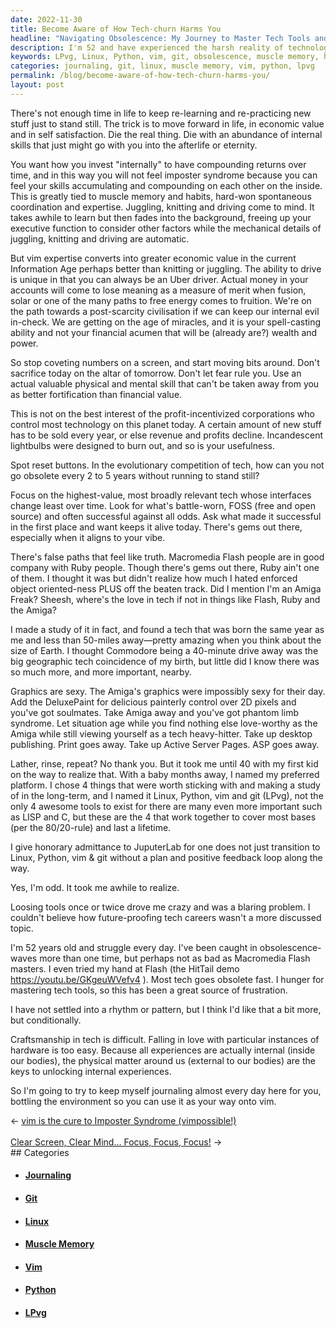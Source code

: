 ```yaml
---
date: 2022-11-30
title: Become Aware of How Tech-churn Harms You
headline: "Navigating Obsolescence: My Journey to Master Tech Tools and Stay Ahead of the Curve"
description: I'm 52 and have experienced the harsh reality of technological obsolescence. To future-proof my tech career, I have decided to focus on developing skills that can't be taken away, such as muscle memory and habits. I have also chosen to focus on tech that changes the least over time, and created the term LPvg (Linux, Python, vim and git) to highlight four essential tools. I'm journaling almost every day to help others learn these tools, so they can stay ahead.
keywords: LPvg, Linux, Python, vim, git, obsolescence, muscle memory, habits, Information Age, tech career, future-proofing, journaling, tech tools, relearn, repractice
categories: journaling, git, linux, muscle memory, vim, python, lpvg
permalink: /blog/become-aware-of-how-tech-churn-harms-you/
layout: post
---
```



There's not enough time in life to keep re-learning and re-practicing new stuff
just to stand still. The trick is to move forward in life, in economic value
and in self satisfaction. Die the real thing. Die with an abundance of internal
skills that just might go with you into the afterlife or eternity.

You want how you invest "internally" to have compounding returns over time, and
in this way you will not feel imposter syndrome because you can feel your
skills accumulating and compounding on each other on the inside. This is
greatly tied to muscle memory and habits, hard-won spontaneous coordination and
expertise. Juggling, knitting and driving come to mind. It takes awhile to
learn but then fades into the background, freeing up your executive function to
consider other factors while the mechanical details of juggling, knitting and
driving are automatic.

But vim expertise converts into greater economic value in the current
Information Age perhaps better than knitting or juggling. The ability to drive
is unique in that you can always be an Uber driver. Actual money in your
accounts will come to lose meaning as a measure of merit when fusion, solar or
one of the many paths to free energy comes to fruition. We're on the path
towards a post-scarcity civilisation if we can keep our internal evil in-check.
We are getting on the age of miracles, and it is your spell-casting ability and
not your financial acumen that will be (already are?) wealth and power.

So stop coveting numbers on a screen, and start moving bits around. Don't
sacrifice today on the altar of tomorrow. Don't let fear rule you. Use an
actual valuable physical and mental skill that can't be taken away from you as
better fortification than financial value.

This is not on the best interest of the profit-incentivized corporations who
control most technology on this planet today. A certain amount of new stuff has
to be sold every year, or else revenue and profits decline. Incandescent
lightbulbs were designed to burn out, and so is your usefulness.

Spot reset buttons. In the evolutionary competition of tech, how can you not go
obsolete every 2 to 5 years without running to stand still?

Focus on the highest-value, most broadly relevant tech whose interfaces change
least over time. Look for what's battle-worn, FOSS (free and open source) and
often successful against all odds. Ask what made it successful in the first
place and want keeps it alive today. There's gems out there, especially when it
aligns to your vibe.

There's false paths that feel like truth. Macromedia Flash people are in good
company with Ruby people. Though there's gems out there, Ruby ain't one of
them. I thought it was but didn't realize how much I hated enforced object
oriented-ness PLUS off the beaten track. Did I mention I'm an Amiga Freak?
Sheesh, where's the love in tech if not in things like Flash, Ruby and the
Amiga?

I made a study of it in fact, and found a tech that was born the same year as
me and less than 50-miles away—pretty amazing when you think about the size of
Earth. I thought Commodore being a 40-minute drive away was the big geographic
tech coincidence of my birth, but little did I know there was so much more, and
more important, nearby.

Graphics are sexy. The Amiga's graphics were  impossibly sexy for their day.
Add the DeluxePaint for delicious painterly control over 2D pixels and you've
got soulmates. Take Amiga away and you've got phantom limb syndrome. Let
situation age while you find nothing else love-worthy as the Amiga while still
viewing yourself as a tech heavy-hitter. Take up desktop publishing. Print goes
away. Take up Active Server Pages. ASP goes away.

Lather, rinse, repeat? No thank you. But it took me until 40 with my first kid
on the way to realize that. With a baby months away, I named my preferred
platform. I chose 4 things that were worth sticking with and making a study of
in the long-term, and I named it Linux, Python, vim and git (LPvg), not the
only 4 awesome tools to exist for there are many even more important such as
LISP and C, but these are the 4 that work together to cover most bases (per the
80/20-rule) and last a lifetime.

I give honorary admittance to JuputerLab for one does not just transition to
Linux, Python, vim & git without a plan and positive feedback loop along the
way.

Yes, I'm odd. It took me awhile to realize.

Loosing tools once or twice drove me crazy and was a blaring problem. I
couldn't believe how future-proofing tech careers wasn't a more discussed
topic.

I'm 52 years old and struggle every day. I've been caught in obsolescence-waves
more than one time, but perhaps not as bad as Macromedia Flash masters. I even
tried my hand at Flash (the HitTail demo https://youtu.be/GKgeuWVefv4 ). Most
tech goes obsolete fast. I hunger for mastering tech tools, so this has been a
great source of frustration.

I have not settled into a rhythm or pattern, but I think I'd like that a bit
more, but conditionally.

Craftsmanship in tech is difficult. Falling in love with particular instances
of hardware is too easy. Because all experiences are actually internal (inside
our bodies), the physical matter around us (external to our bodies) are the
keys to unlocking internal experiences.

So I'm going to try to keep myself journaling almost every day here for you,
bottling the environment so you can use it as your way onto vim.


<div class="arrow-links"><div class="post-nav-prev"><span class="arrow">&larr;&nbsp;</span><a href="/blog/vim-is-the-cure-to-imposter-syndrome-vimpossible/">vim is the cure to Imposter Syndrome (vimpossible!)</a></div> &nbsp; <div class="post-nav-next"><a href="/blog/clear-screen-clear-mind-focus-focus-focus/">Clear Screen, Clear Mind... Focus, Focus, Focus!</a><span class="arrow">&nbsp;&rarr;</span></div></div>
## Categories

<ul>
<li><h4><a href='/journaling/'>Journaling</a></h4></li>
<li><h4><a href='/git/'>Git</a></h4></li>
<li><h4><a href='/linux/'>Linux</a></h4></li>
<li><h4><a href='/muscle-memory/'>Muscle Memory</a></h4></li>
<li><h4><a href='/vim/'>Vim</a></h4></li>
<li><h4><a href='/python/'>Python</a></h4></li>
<li><h4><a href='/lpvg/'>LPvg</a></h4></li></ul>